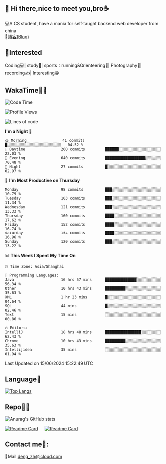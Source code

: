👋 Hi there,nice to meet you,bro☕
---
💻A CS student, have a mania for self-taught backend web developer from china   
📌[博客(Blog)](https://github.com/HealUP/MyBlog)

 <!-- waka-box start -->
 <!-- waka-box end -->
 
🧲**Interested**
--
Coding💻| study📖| sports：running&Orienteering🏃‍| Photography📸| recording✍️| Interesting😁

WakaTime👨‍💻
---
<!--START_SECTION:waka-->
![Code Time](http://img.shields.io/badge/Code%20Time-1%2C297%20hrs%201%20min-blue)

![Profile Views](http://img.shields.io/badge/Profile%20Views-0-blue)

![Lines of code](https://img.shields.io/badge/From%20Hello%20World%20I%27ve%20Written-205.0%20thousand%20lines%20of%20code-blue)

**I'm a Night 🦉** 

```text
🌞 Morning                41 commits          █░░░░░░░░░░░░░░░░░░░░░░░░   04.52 % 
🌆 Daytime                200 commits         ██████░░░░░░░░░░░░░░░░░░░   22.03 % 
🌃 Evening                640 commits         ██████████████████░░░░░░░   70.48 % 
🌙 Night                  27 commits          █░░░░░░░░░░░░░░░░░░░░░░░░   02.97 % 
```
📅 **I'm Most Productive on Thursday** 

```text
Monday                   98 commits          ███░░░░░░░░░░░░░░░░░░░░░░   10.79 % 
Tuesday                  103 commits         ███░░░░░░░░░░░░░░░░░░░░░░   11.34 % 
Wednesday                121 commits         ███░░░░░░░░░░░░░░░░░░░░░░   13.33 % 
Thursday                 160 commits         ████░░░░░░░░░░░░░░░░░░░░░   17.62 % 
Friday                   152 commits         ████░░░░░░░░░░░░░░░░░░░░░   16.74 % 
Saturday                 154 commits         ████░░░░░░░░░░░░░░░░░░░░░   16.96 % 
Sunday                   120 commits         ███░░░░░░░░░░░░░░░░░░░░░░   13.22 % 
```


📊 **This Week I Spent My Time On** 

```text
🕑︎ Time Zone: Asia/Shanghai

💬 Programming Languages: 
Java                     16 hrs 57 mins      ██████████████░░░░░░░░░░░   56.34 % 
Other                    10 hrs 43 mins      █████████░░░░░░░░░░░░░░░░   35.63 % 
XML                      1 hr 23 mins        █░░░░░░░░░░░░░░░░░░░░░░░░   04.64 % 
SQL                      44 mins             █░░░░░░░░░░░░░░░░░░░░░░░░   02.46 % 
Text                     15 mins             ░░░░░░░░░░░░░░░░░░░░░░░░░   00.86 % 

🔥 Editors: 
IntelliJ                 18 hrs 48 mins      ████████████████░░░░░░░░░   62.43 % 
Chrome                   10 hrs 43 mins      █████████░░░░░░░░░░░░░░░░   35.63 % 
Intellijidea             35 mins             ░░░░░░░░░░░░░░░░░░░░░░░░░   01.94 % 
```


 Last Updated on 15/06/2024 15:22:49 UTC
<!--END_SECTION:waka-->

Language🚀
---
[![Top Langs](https://github-readme-stats.vercel.app/api/top-langs/?username=HealUP&layout=compact&hide_border=true)](https://github.com/HealUP)

Repo🧑‍💻
---
![Anurag's GitHub stats](https://github-readme-stats.vercel.app/api?username=HealUP&count_private=true&show_icons=true&theme=gruvbox&hide_border=true) 

[![Readme Card](https://github-readme-stats.vercel.app/api/pin/?username=HealUP&repo=InternetEy&theme=transparent)](https://github.com/HealUP/InternetEy) &emsp;
[![Readme Card](https://github-readme-stats.vercel.app/api/pin/?username=HealUP&repo=CampusExperience&theme=transparent)](https://github.com/HealUP/CampusExperience)


Contact me📱:
---
📮Mail:deng_zh@icloud.com  
